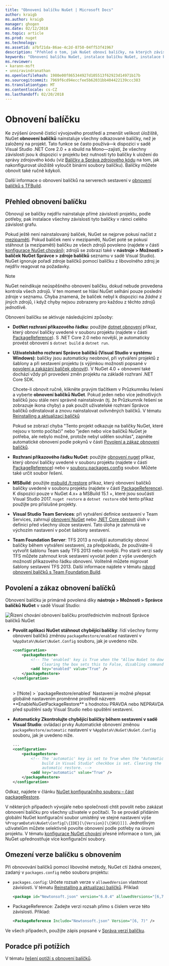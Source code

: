 ```yaml
---
title: "Obnovení balíčku NuGet | Microsoft Docs"
author: kraigb
ms.author: kraigb
manager: ghogen
ms.date: 02/12/2018
ms.topic: article
ms.prod: nuget
ms.technology: 
ms.assetid: a7bf21da-86ae-4c2d-8750-04ff53f41967
description: "Přehled o tom, jak NuGet obnoví balíčky, na kterých závisí na projekt včetně postup zakázání obnovení a omezit verze."
keywords: "Obnovení balíčku NuGet, instalace balíčku NuGet, instalace balíčku, Probíhá obnovení balíčků, verze závislosti, zakázat automatické obnovení chovaly verze balíčku"
ms.reviewer:
- karann-msft
- unniravindranathan
ms.openlocfilehash: 1980e00f865344927d105513f62923d14971b17b
ms.sourcegitcommit: 7969f6cd94eccfee5b62031bb404422139ccc383
ms.translationtype: MT
ms.contentlocale: cs-CZ
ms.lasthandoff: 02/20/2018
---
```

# <a name="package-restore"></a>Obnovení balíčku

Ke zvýšení úrovně čisticí vývojového prostředí a zmenšit velikost úložiště, NuGet **obnovení balíčků** nainstaluje všechny odkazované balíčky, než je založený na projekt. Tato funkce se často používá&mdash;k dispozici v sadě Visual Studio .NET Core 2.0 + a xbuild na Mono&mdash;zajistí, že všechny závislosti jsou k dispozici v projektu bez nutnosti tyto balíčky k uložení do správy zdrojového kódu (viz [ Balíčky a Správa zdrojového kódu](../consume-packages/packages-and-source-control.md) na tom, jak nakonfigurovat úložiště vyloučit binární soubory balíčku). Balíčky můžete obnovit také ručně kdykoli.

Další informace o obnovení balíčků na serverech sestavení v [obnovení balíčků s TFBuild](../consume-packages/team-foundation-build.md).

## <a name="package-restore-overview"></a>Přehled obnovení balíčku

Obnovují se balíčky nejdřív nainstaluje přímé závislosti projektu, podle potřeby, pak instalace všechny závislosti tyto balíčky v rámci celého závislost grafu.

Pokud ještě není nainstalovaný balíček, NuGet se nejprve pokusí načíst z [mezipaměti](../consume-packages/managing-the-nuget-cache.md). Pokud balíček není v mezipaměti, NuGet poté se pokusí stáhnout (a mezipaměti) balíčku ze všech zdrojů povoleno (najdete v části [konfigurace NuGet chování](Configuring-NuGet-Behavior.md)); zdrojů se zobrazí také v **nástroje > Možnosti > balíček NuGet Správce > zdroje balíčků** seznamu v sadě Visual Studio). NuGet ignoruje pořadí zdroje balíčků pomocí balíčku z libovolného zdroj je nejdřív reagovat na požadavky.

> [!Note]
> NuGet neindikuje neúspěšného obnovení balíčku, dokud nebude provedena kontrola všech zdrojů. V ten moment se hlásí NuGet selhání pouze poslední zdroje v seznamu. Chyba znamená, že balíček nebyl k dispozici na *žádné* z jiných zdrojů, i když chyby nejsou zobrazeny pro každou z těchto zdrojů jednotlivě.

Obnovení balíčku se aktivuje následujícími způsoby:

- **DotNet rozhraní příkazového řádku**: použijte [dotnet obnovení](/dotnet/core/tools/dotnet-restore?tabs=netcore2x) příkaz, který obnoví balíčky uvedené v souboru projektu (najdete v části [PackageReference](../consume-packages/package-references-in-project-files.md)). S .NET Core 2.0 nebo novější, je automaticky provést obnovení s `dotnet build` a `dotnet run`.

- **Uživatelského rozhraní Správce balíčků (Visual Studio v systému Windows)**: balíčky jsou automaticky neobnoví, při vytváření projektů z šablony a při sestavení projektu (s výjimkou možnosti popsané v [povolení a zakázání balíček obnovit](#enabling-and-disabling-package-restore)). V NuGet 4.0 + obnovení také dochází vždy při provedení změn projektu na základě rozhraní .NET Core SDK.

    Chcete-li obnovit ručně, klikněte pravým tlačítkem v Průzkumníku řešení a vyberte **obnovení balíčků NuGet**. Pokud jeden nebo více jednotlivých balíčků jsou stále není správně nainstalován (tj. že Průzkumník řešení se zobrazuje ikona chyby) a pak použít uživatelské rozhraní Správce balíčků odinstalovat a znovu nainstalovat ovlivněných balíčků. V tématu [Reinstalling a aktualizaci balíčků](../consume-packages/reinstalling-and-updating-packages.md)

    Pokud se zobrazí chyba "Tento projekt odkazuje na balíčky NuGet, které nejsou v tomto počítači" nebo "jeden nebo více balíčků NuGet je potřeba, ale nebylo možné, protože nebyl udělen souhlas", zapněte automatické obnovení podle pokynů v části [Povolení a zákaz obnovení balíčků](#enabling-and-disabling-package-restore).

- **Rozhraní příkazového řádku NuGet**: použijte [obnovení nuget](../tools/cli-ref-restore.md) příkaz, který obnoví balíčky uvedené v souboru projektu (najdete v části [PackageReference](../consume-packages/package-references-in-project-files.md)) nebo v [souboru packages.config](../reference/packages-config.md) soubor. Můžete také určit soubor řešení.

- **MSBuild**: použijte [msbuild /t:restore](../reference/msbuild-targets.md#restore-target) příkaz, který obnovení balíčků balíčky uvedené v souboru projektu (najdete v části [PackageReference](../consume-packages/package-references-in-project-files.md)). K dispozici pouze v NuGet 4.x+ a MSBuild 15.1 +, které jsou součástí Visual Studio 2017. `nuget restore` a `dotnet restore` obě tento příkaz použijte pro příslušné projekty.

- **Visual Studio Team Services**: při vytváření definice sestavení v Team Services, zahrnují [obnovení NuGet](/vsts/build-release/tasks/package/nuget#restore-nuget-packages) nebo [.NET Core obnovit](/vsts/build-release/tasks/build/dotnet-core#restore-nuget-packages) úloh v definici před všechny úloze sestavení. Tato úloha je zahrnutá ve výchozím nastavení v počet šablony sestavení.

- **Team Foundation Server**: TFS 2013 a novější automaticky obnoví balíčky během vytváření sestavení, za předpokladu, že používáte-li vytvořit šablonu Team sady TFS 2013 nebo novější. Pro starší verzi sady TFS můžete zahrnout krok sestavení vyvolat jeden z výše uvedených možností příkazového řádku obnovení. Volitelně můžete migrovat šablony sestavení TFS 2013. Další informace najdete v tématu [návod obnovení balíčků s Team Foundation Build](../consume-packages/team-foundation-build.md).

## <a name="enabling-and-disabling-package-restore"></a>Povolení a zákaz obnovení balíčků

Obnovení balíčku je primárně povolená díky **nástroje > Možnosti > Správce balíčků NuGet** v sadě Visual Studio:

![Řízení chování obnovení balíčku prostřednictvím možnosti Správce balíčků NuGet](media/Restore-01-AutoRestoreOptions.png)

- **Povolit aplikaci NuGet stáhnout chybějící balíčky**: řídí všechny formy obnovení balíčků změnou `packageRestore/enabled` nastavení v `%AppData%\NuGet\NuGet.Config` souboru, jak je uvedeno níže.

    ```xml
    <configuration>
        <packageRestore>
            <!-- The 'enabled' key is True when the "Allow NuGet to download missing packages" checkbox is set.
                 Clearing the box sets this to False, disabling command-line, automatic, and MSBuild-Integrated restore. -->
            <add key="enabled" value="True" />
        </packageRestore>
    </configuration>
    ```
    <br/>
    > [!Note]
    >  `packageRestore/enabled` Nastavení je možné přepsat globálně nastavením proměnné prostředí názvem **EnableNuGetPackageRestore** s hodnotou PRAVDA nebo NEPRAVDA před spuštění sady Visual Studio nebo spuštění sestavení.

- **Automaticky Zkontrolujte chybějící balíčky během sestavení v sadě Visual Studio**: ovládací prvky Automatické obnovení změnou `packageRestore/automatic` nastavení v `%AppData%\NuGet\NuGet.Config` souboru, jak je uvedeno níže.

    ```xml
    ...
    <configuration>
        <packageRestore>
            <!-- The 'automatic' key is set to True when the "Automatically check for missing packages during
                 build in Visual Studio" checkbox is set. Clearing the box sets this to False and disables
                 automatic restore. -->
            <add key="automatic" value="True" />
        </packageRestore>
    </configuration>
    ```

Odkaz, najdete v článku [NuGet konfiguračního souboru – část packageRestore](../reference/nuget-config-file.md#packagerestore-section).

V některých případech vývojáře nebo společnosti chtít povolit nebo zakázat obnovení balíčku pro všechny uživatele v počítači. To se provádí přidáním globální NuGet konfigurační soubor umístěný ve stejné nastavení výše `%ProgramData%\NuGet\Config[\{IDE}[\{Version}[\{SKU}]]]`. Jednotlivým uživatelům můžete selektivně povolte obnovení podle potřeby na úrovni projektu. V tématu [konfigurace NuGet chování](../consume-packages/configuring-nuget-behavior.md#how-settings-are-applied) přesné informace o tom, jak NuGet upřednostňuje více konfigurační soubory.

## <a name="constraining-package-versions-with-restore"></a>Omezení verze balíčku s obnovením

Při obnovování balíčků pomocí libovolné metody, NuGet ctí žádná omezení, zadaný v `packages.config` nebo souboru projektu:

- `packages.config`: Určete rozsah verze v `allowedVersion` vlastnost závislosti. V tématu [Reinstalling a aktualizaci balíčků](../consume-packages/reinstalling-and-updating-packages.md#constraining-upgrade-versions). Příklad:

    ```xml
    <package id="Newtonsoft.json" version="6.0.4" allowedVersions="[6,7)" />
    ```

- PackageReference: Zadejte verzi rozsah přímo s číslem verze této závislosti. Příklad:

    ```xml
    <PackageReference Include="Newtonsoft.json" Version="[6, 7)" />
    ```

Ve všech případech, použijte zápis popsané v [Správa verzí balíčku](../reference/package-versioning.md).

## <a name="troubleshooting"></a>Poradce při potížích

V tématu [řešení potíží s obnovení balíčků](package-restore-troubleshooting.md).